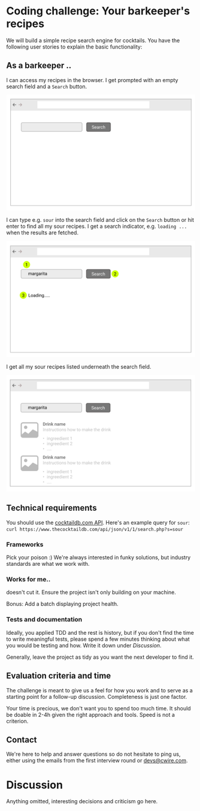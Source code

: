 
# Coding challenge: Your barkeeper's recipes

We will build a simple recipe search engine for cocktails. You have the following user stories
to explain the basic functionality:

## As a barkeeper ..

I can access my recipes in the browser. I get prompted with an empty search field and a `Search` button.

![Mockup, empty input](images/mockup_empty.png "Mockup, empty input")

I can type e.g. `sour` into the search field and click on the `Search` button or hit enter to find all my sour recipes.
I get a search indicator, e.g. ``loading ...`` when the results are fetched.

![Mockup, search](images/mockup_search.png "Mockup, search")

I get all my sour recipes listed underneath the search field.

![Mockup, results](images/mockup_results.png "Mockup, results")

## Technical requirements

You should use the [cocktaildb.com API](https://www.thecocktaildb.com/api.php).
Here's an example query for `sour`: `curl https://www.thecocktaildb.com/api/json/v1/1/search.php?s=sour`

### Frameworks

Pick your poison :) We're always interested in funky solutions, but industry standards are what we work with.

### Works for me..

doesn't cut it. Ensure the project isn't only building on your machine.

Bonus: Add a batch displaying project health.

### Tests and documentation

Ideally, you applied TDD and the rest is history, but if you don't find the time to write meaningful tests,
please spend a few minutes thinking about what you would be testing and how. Write it down under
_Discussion_.

Generally, leave the project as tidy as you want the next developer to find it.  

## Evaluation criteria and time

The challenge is meant to give us a feel for how you work and to serve as a starting point for
a follow-up discussion. Completeness is just one factor.

Your time is precious, we don't want you to spend too much time. It should be doable in 2-4h given the right approach 
and tools. Speed is not a criterion.

## Contact

We're here to help and answer questions so do not hesitate to ping us, either using the emails from the first interview 
round or [devs@cwire.com](mailto:devs@cwire.com).

# Discussion

Anything omitted, interesting decisions and criticism go here.
